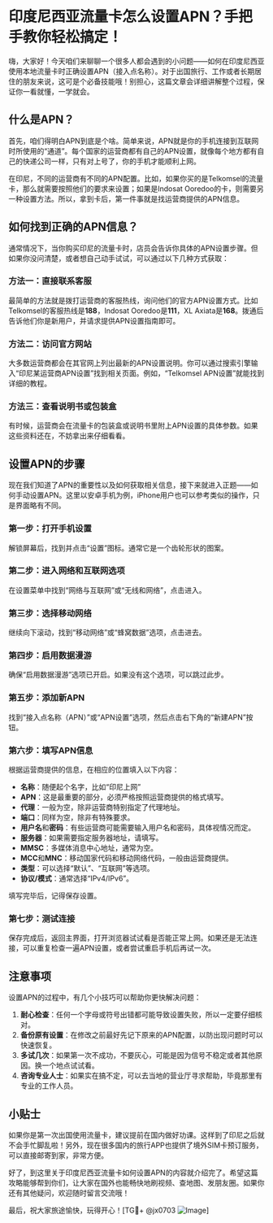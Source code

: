 # 印度尼西亚流量卡怎么设置APN？手把手教你轻松搞定！

嗨，大家好！今天咱们来聊聊一个很多人都会遇到的小问题——如何在印度尼西亚使用本地流量卡时正确设置APN（接入点名称）。对于出国旅行、工作或者长期居住的朋友来说，这可是个必备技能哦！别担心，这篇文章会详细讲解整个过程，保证你一看就懂，一学就会。

## 什么是APN？

首先，咱们得明白APN到底是个啥。简单来说，APN就是你的手机连接到互联网时所使用的“通道”。每个国家的运营商都有自己的APN设置，就像每个地方都有自己的快递公司一样，只有对上号了，你的手机才能顺利上网。

在印尼，不同的运营商有不同的APN配置。比如，如果你买的是Telkomsel的流量卡，那么就需要按照他们的要求来设置；如果是Indosat Ooredoo的卡，则需要另一种设置方法。所以，拿到卡后，第一件事就是找运营商提供的APN信息。

## 如何找到正确的APN信息？

通常情况下，当你购买印尼的流量卡时，店员会告诉你具体的APN设置步骤。但如果你没问清楚，或者想自己动手试试，可以通过以下几种方式获取：

### 方法一：直接联系客服
最简单的方法就是拨打运营商的客服热线，询问他们的官方APN设置方式。比如Telkomsel的客服热线是**188**，Indosat Ooredoo是**111**，XL Axiata是**168**。拨通后告诉他们你是新用户，并请求提供APN设置指南即可。

### 方法二：访问官方网站
大多数运营商都会在其官网上列出最新的APN设置说明。你可以通过搜索引擎输入“印尼某运营商APN设置”找到相关页面。例如，“Telkomsel APN设置”就能找到详细的教程。

### 方法三：查看说明书或包装盒
有时候，运营商会在流量卡的包装盒或说明书里附上APN设置的具体参数。如果这些资料还在，不妨拿出来仔细看看。

## 设置APN的步骤

现在我们知道了APN的重要性以及如何获取相关信息，接下来就进入正题——如何手动设置APN。这里以安卓手机为例，iPhone用户也可以参考类似的操作，只是界面略有不同。

### 第一步：打开手机设置
解锁屏幕后，找到并点击“设置”图标。通常它是一个齿轮形状的图案。

### 第二步：进入网络和互联网选项
在设置菜单中找到“网络与互联网”或“无线和网络”，点击进入。

### 第三步：选择移动网络
继续向下滚动，找到“移动网络”或“蜂窝数据”选项，点击进去。

### 第四步：启用数据漫游
确保“启用数据漫游”选项已开启。如果没有这个选项，可以跳过此步。

### 第五步：添加新APN
找到“接入点名称（APN）”或“APN设置”选项，然后点击右下角的“新建APN”按钮。

### 第六步：填写APN信息
根据运营商提供的信息，在相应的位置填入以下内容：
- **名称**：随便起个名字，比如“印尼上网”
- **APN**：这是最重要的部分，必须严格按照运营商提供的格式填写。
- **代理**：一般为空，除非运营商特别指定了代理地址。
- **端口**：同样为空，除非有特殊要求。
- **用户名**和**密码**：有些运营商可能需要输入用户名和密码，具体视情况而定。
- **服务器**：如果需要指定服务器地址，请填写。
- **MMSC**：多媒体消息中心地址，通常为空。
- **MCC**和**MNC**：移动国家代码和移动网络代码，一般由运营商提供。
- **类型**：可以选择“默认”、“互联网”等选项。
- **协议/模式**：通常选择“IPv4/IPv6”。

填写完毕后，记得保存设置。

### 第七步：测试连接
保存完成后，返回主界面，打开浏览器试试看是否能正常上网。如果还是无法连接，可以重复检查一遍APN设置，或者尝试重启手机后再试一次。

## 注意事项

设置APN的过程中，有几个小技巧可以帮助你更快解决问题：

1. **耐心检查**：任何一个字母或符号出错都可能导致设置失败，所以一定要仔细核对。
2. **备份原有设置**：在修改之前最好先记下原来的APN配置，以防出现问题时可以快速恢复。
3. **多试几次**：如果第一次不成功，不要灰心，可能是因为信号不稳定或者其他原因。换一个地点试试看。
4. **咨询专业人士**：如果实在搞不定，可以去当地的营业厅寻求帮助，毕竟那里有专业的工作人员。

## 小贴士

如果你是第一次出国使用流量卡，建议提前在国内做好功课。这样到了印尼之后就不会手忙脚乱啦！另外，现在很多国内的旅行APP也提供了境外SIM卡预订服务，可以直接邮寄到家，非常方便。

好了，到这里关于印度尼西亚流量卡如何设置APN的内容就介绍完了。希望这篇攻略能够帮到你们，让大家在国外也能畅快地刷视频、查地图、发朋友圈。如果你还有其他疑问，欢迎随时留言交流哦！

最后，祝大家旅途愉快，玩得开心！[TG💪+ @jx0703 ![Image](https://github.com/user-attachments/assets/dbca1d08-cadb-493c-b0ec-ad6f7a83f270)]